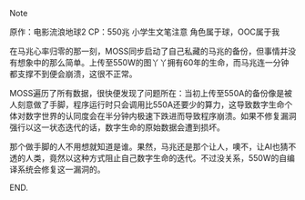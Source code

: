 > [!NOTE]
> 原作：电影流浪地球2
> CP：550兆
> 小学生文笔注意
> 角色属于球，OOC属于我

在马兆心率归零的那一刻，MOSS同步启动了自己私藏的马兆的备份，但事情并没有想象中的那么简单。上传至550W的图丫丫拥有60年的生命，而马兆连一分钟都支撑不到便会崩溃，这很不正常。

MOSS遍历了所有数据，很快便发现了问题所在：当初上传至550A的备份像是被人刻意做了手脚，程序运行时只会调用比550A还要少的算力，这导致数字生命个体对数字世界的认同度会在半分钟内极速下跌进而导致程序崩溃。如果不修复漏洞强行以这一状态迭代的话，数字生命的原始数据会遭到损坏。

那个做手脚的人不用想就知道是谁。果然，马兆还是那个让人，噢不，让AI也猜不透的人类，竟然以这种方式阻止自己数字生命的迭代。不过没关系，550W的自编译系统会修复这一漏洞的。

END.